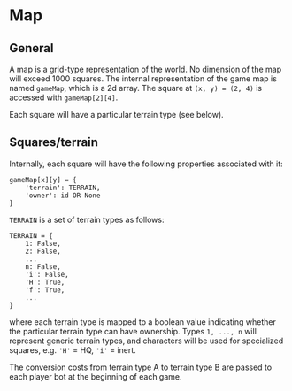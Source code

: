 # Map

## General

A map is a grid-type representation of the world. No dimension of the map will exceed 1000 squares. The internal representation of the game map is named `gameMap`, which is a 2d array. The square at `(x, y) = (2, 4)` is accessed with `gameMap[2][4]`.

Each square will have a particular terrain type (see below).

## Squares/terrain

Internally, each square will have the following properties associated with it:

    gameMap[x][y] = {
        'terrain': TERRAIN,
        'owner': id OR None
    }

`TERRAIN` is a set of terrain types as follows:

    TERRAIN = {
        1: False,
        2: False,
        ...
        n: False,
        'i': False,
        'H': True,
        'f': True,
        ...
    }

where each terrain type is mapped to a boolean value indicating whether the particular terrain type can have ownership. Types `1, ..., n` will represent generic terrain types, and characters will be used for specialized squares, e.g. `'H'` = HQ, `'i'` = inert.

The conversion costs from terrain type A to terrain type B are passed to each player bot at the beginning of each game.